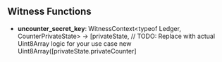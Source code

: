 

## Witness Functions

- **uncounter_secret_key**: WitnessContext<typeof Ledger, CounterPrivateState> → [privateState, // TODO: Replace with actual Uint8Array logic for your use case
    new Uint8Array([privateState.privateCounter]